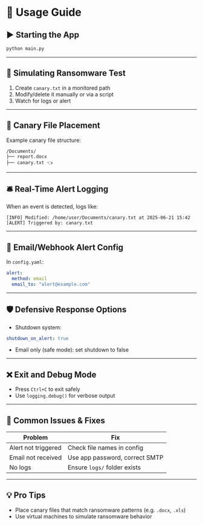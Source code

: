 # 🚀 Usage Guide

## ▶️ Starting the App

```bash
python main.py
```

---

## 🔐 Simulating Ransomware Test

1. Create `canary.txt` in a monitored path
2. Modify/delete it manually or via a script
3. Watch for logs or alert

---

## 📁 Canary File Placement
Example canary file structure:

```
/Documents/
├── report.docx
├── canary.txt 👈
```

---

## 🛎️ Real-Time Alert Logging

When an event is detected, logs like:

```
[INFO] Modified: /home/user/Documents/canary.txt at 2025-06-21 15:42
[ALERT] Triggered by: canary.txt
```

---

## 📧 Email/Webhook Alert Config

In `config.yaml`:

```yaml
alert:
  method: email
  email_to: "alert@example.com"
```

---

## 🛡️ Defensive Response Options

- Shutdown system:
```yaml
shutdown_on_alert: true
```
- Email only (safe mode): set shutdown to false

---

## ❌ Exit and Debug Mode

- Press `Ctrl+C` to exit safely
- Use `logging.debug()` for verbose output

---

## 🧠 Common Issues & Fixes

| Problem | Fix |
|--------|------|
| Alert not triggered | Check file names in config |
| Email not received | Use app password, correct SMTP |
| No logs | Ensure `logs/` folder exists |

---

## 💡 Pro Tips

- Place canary files that match ransomware patterns (e.g. `.docx`, `.xls`)
- Use virtual machines to simulate ransomware behavior